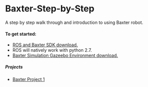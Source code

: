 # Baxter-Step-by-Step
A step by step walk through and introduction to using Baxter robot.

#### To get started:
- [ROS and Baxter SDK download.](http://sdk.rethinkrobotics.com/wiki/Workstation_Setup)
- ROS will natively work with python 2.7.
- [Baxter Simulation Gazeebo Environment download.](http://sdk.rethinkrobotics.com/wiki/Simulator_Installation)

##### Projects
- [Baxter Project 1](https://github.com/Jwkellenberger/Baxter-Step-by-Step/blob/master/Baxter-Project1.ipynb)
